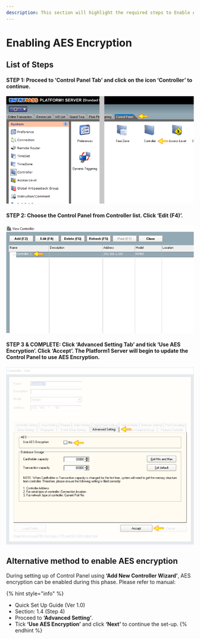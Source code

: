 ```yaml
---
description: This section will highlight the required steps to Enable AES Encryption
---
```


# Enabling AES Encryption

## List of Steps

#### STEP 1: Proceed to ‘Control Panel Tab’ and click on the icon ‘Controller’ to continue.

![](../.gitbook/assets/untitled1a%20%285%29.png)



#### STEP 2: Choose the Control Panel from Controller list. Click ‘Edit \(F4\)’.

![](../.gitbook/assets/untitled6b.png)



#### STEP 3 & COMPLETE: Click ‘Advanced Setting Tab’ and tick ‘Use AES Encryption’. Click ‘Accept’. The Platform1 Server will begin to update the Control Panel to use AES Encryption.

![](../.gitbook/assets/untitled7b.png)

## Alternative method to enable AES encryption

During setting up of Control Panel using **‘Add New Controller Wizard’**, AES encryption can be enabled during this phase. Please refer to manual: 

{% hint style="info" %}
* Quick Set Up Guide \(Ver 1.0\)
* Section: 1.4 \(Step 4\) 
* Proceed to **‘Advanced Setting’**. 
* Tick **‘Use AES Encryption’** and click **‘Next’** to continue the set-up.
{% endhint %}



